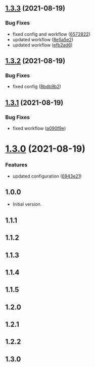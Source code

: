 ## [1.3.3](https://github.com/MrUnfunny/demo_package/compare/v1.3.2...v1.3.3) (2021-08-19)


### Bug Fixes

* fixed config and workflow ([6572822](https://github.com/MrUnfunny/demo_package/commit/6572822313e1e2bd5b547a3f82be1c767931ea9f))
* updated workflow ([8e5a5e2](https://github.com/MrUnfunny/demo_package/commit/8e5a5e2b983cf3867b873ce9abb201bcd6843b6f))
* updated workflow ([efb2ad6](https://github.com/MrUnfunny/demo_package/commit/efb2ad69ad6c783cdf41423afd086aa086ca6c0a))

## [1.3.2](https://github.com/MrUnfunny/demo_package/compare/v1.3.1...v1.3.2) (2021-08-19)


### Bug Fixes

* fixed config ([8bdb9b2](https://github.com/MrUnfunny/demo_package/commit/8bdb9b22a6e577317f2cb23b446b03c642374301))

## [1.3.1](https://github.com/MrUnfunny/demo_package/compare/v1.3.0...v1.3.1) (2021-08-19)


### Bug Fixes

* fixed workflow ([a090f9e](https://github.com/MrUnfunny/demo_package/commit/a090f9e621c5b81ee7f84a131c2e3996220389cc))

# [1.3.0](https://github.com/MrUnfunny/demo_package/compare/v1.2.2...v1.3.0) (2021-08-19)


### Features

* updated configuration ([6943e21](https://github.com/MrUnfunny/demo_package/commit/6943e2159d5a8e90f6f932037058a12e4f159987))

## 1.0.0

- Initial version.

## 1.1.1

## 1.1.2

## 1.1.3

## 1.1.4

## 1.1.5

## 1.2.0

## 1.2.1
## 1.2.2
## 1.3.0
